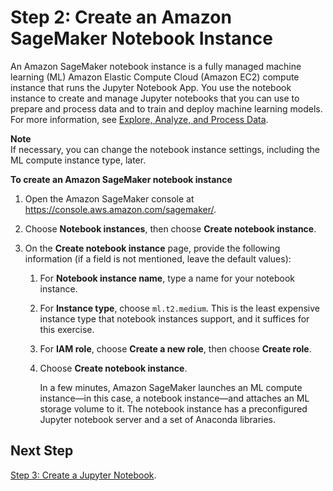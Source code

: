 # Step 2: Create an Amazon SageMaker Notebook Instance<a name="gs-setup-working-env"></a>

An Amazon SageMaker notebook instance is a fully managed machine learning \(ML\) Amazon Elastic Compute Cloud \(Amazon EC2\) compute instance that runs the Jupyter Notebook App\. You use the notebook instance to create and manage Jupyter notebooks that you can use to prepare and process data and to train and deploy machine learning models\. For more information, see [Explore, Analyze, and Process Data](how-it-works-notebooks-instances.md)\. 

**Note**  
If necessary, you can change the notebook instance settings, including the ML compute instance type, later\.

**To create an Amazon SageMaker notebook instance**

1. Open the Amazon SageMaker console at [https://console\.aws\.amazon\.com/sagemaker/](https://console.aws.amazon.com/sagemaker/)\. 

1. Choose **Notebook instances**, then choose **Create notebook instance**\.

1. On the **Create notebook instance** page, provide the following information \(if a field is not mentioned, leave the default values\):

   1. For **Notebook instance name**, type a name for your notebook instance\.

   1. For **Instance type**, choose `ml.t2.medium`\. This is the least expensive instance type that notebook instances support, and it suffices for this exercise\.

   1. For **IAM role**, choose **Create a new role**, then choose **Create role**\.

   1. Choose **Create notebook instance**\. 

      In a few minutes, Amazon SageMaker launches an ML compute instance—in this case, a notebook instance—and attaches an ML storage volume to it\. The notebook instance has a preconfigured Jupyter notebook server and a set of Anaconda libraries\.

## Next Step<a name="gs-setup-working-env-nextstep"></a>

 [Step 3: Create a Jupyter Notebook](ex1-prepare.md)\.